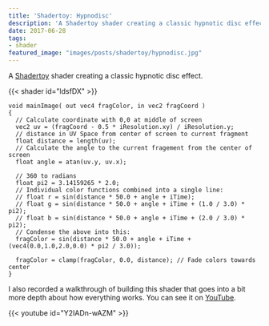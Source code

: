 ```yaml
---
title: 'Shadertoy: Hypnodisc'
description: 'A Shadertoy shader creating a classic hypnotic disc effect.'
date: 2017-06-28
tags:
- shader
featured_image: "images/posts/shadertoy/hypnodisc.jpg"
---
```


A [Shadertoy](shadertoy.com) shader creating a classic hypnotic disc effect.

{{< shader id="ldsfDX" >}}

```
void mainImage( out vec4 fragColor, in vec2 fragCoord )
{
  // Calculate coordinate with 0,0 at middle of screen
  vec2 uv = (fragCoord - 0.5 * iResolution.xy) / iResolution.y;
  // distance in UV Space from center of screen to current fragment
  float distance = length(uv);
  // Calculate the angle to the current fragement from the center of screen
  float angle = atan(uv.y, uv.x);
  
  // 360 to radians
  float pi2 = 3.14159265 * 2.0;
  // Individual color functions combined into a single line:
  // float r = sin(distance * 50.0 + angle + iTime);
  // float g = sin(distance * 50.0 + angle + iTime + (1.0 / 3.0) * pi2);
  // float b = sin(distance * 50.0 + angle + iTime + (2.0 / 3.0) * pi2);
  // Condense the above into this:
  fragColor = sin(distance * 50.0 + angle + iTime + (vec4(0.0,1.0,2.0,0.0) * pi2 / 3.0));
  
  fragColor = clamp(fragColor, 0.0, distance); // Fade colors towards center
}
```

I also recorded a walkthrough of building this shader that goes into a bit more depth about how everything works. You can see it on [YouTube](//www.youtube.com/watch?v=Y2IADn-wAZM).

{{< youtube id="Y2IADn-wAZM" >}}